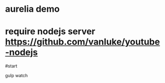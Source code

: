 # aurelia demo 
# require nodejs server https://github.com/vanluke/youtube-nodejs

#start 
 
  gulp watch
